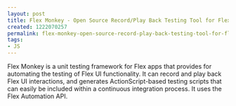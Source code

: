 ```yaml
---
layout: post
title: Flex Monkey - Open Source Record/Play Back Testing Tool for Flex/Air
created: 1222070257
permalink: flex-monkey-open-source-record-play-back-testing-tool-for-flex-air
tags:
- JS
---
```

<p>Flex Monkey is a unit testing framework for Flex apps that provides for automating the testing of Flex UI functionality. It can record and play back Flex UI interactions, and generates ActionScript-based testing scripts that can easily be included within a continuous integration process. It uses the Flex Automation API.</p>
